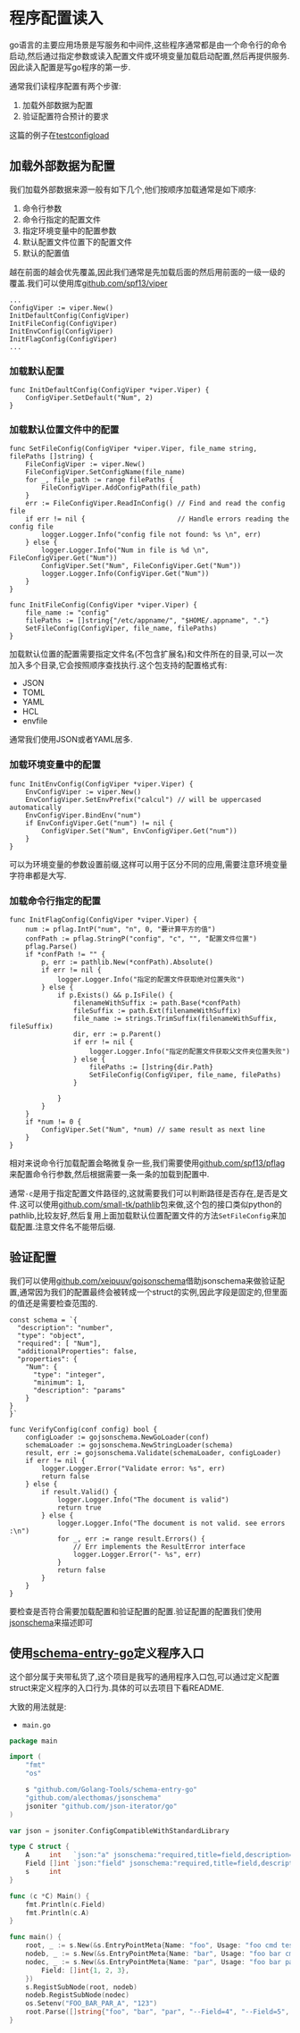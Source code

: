 # 程序配置读入

go语言的主要应用场景是写服务和中间件,这些程序通常都是由一个命令行的命令启动,然后通过指定参数或读入配置文件或环境变量加载启动配置,然后再提供服务.因此读入配置是写go程序的第一步.

通常我们读程序配置有两个步骤:

1. 加载外部数据为配置
2. 验证配置符合预计的要求

这篇的例子在[testconfigload](https://github.com/hsz1273327/TutorialForGoLang/tree/master/src/%E5%B7%A5%E5%85%B7%E9%93%BE/code/testconfigload)

## 加载外部数据为配置

我们加载外部数据来源一般有如下几个,他们按顺序加载通常是如下顺序:

1. 命令行参数
2. 命令行指定的配置文件
3. 指定环境变量中的配置参数
4. 默认配置文件位置下的配置文件
5. 默认的配置值

越在前面的越会优先覆盖,因此我们通常是先加载后面的然后用前面的一级一级的覆盖.我们可以使用库[github.com/spf13/viper](https://github.com/spf13/viper)

```golang
...
ConfigViper := viper.New()
InitDefaultConfig(ConfigViper)
InitFileConfig(ConfigViper)
InitEnvConfig(ConfigViper)
InitFlagConfig(ConfigViper)
...
```

### 加载默认配置

```golang
func InitDefaultConfig(ConfigViper *viper.Viper) {
    ConfigViper.SetDefault("Num", 2)
}
```

### 加载默认位置文件中的配置

```golang
func SetFileConfig(ConfigViper *viper.Viper, file_name string, filePaths []string) {
    FileConfigViper := viper.New()
    FileConfigViper.SetConfigName(file_name)
    for _, file_path := range filePaths {
        FileConfigViper.AddConfigPath(file_path)
    }
    err := FileConfigViper.ReadInConfig() // Find and read the config file
    if err != nil {                       // Handle errors reading the config file
        logger.Logger.Info("config file not found: %s \n", err)
    } else {
        logger.Logger.Info("Num in file is %d \n", FileConfigViper.Get("Num"))
        ConfigViper.Set("Num", FileConfigViper.Get("Num"))
        logger.Logger.Info(ConfigViper.Get("Num"))
    }
}

func InitFileConfig(ConfigViper *viper.Viper) {
    file_name := "config"
    filePaths := []string{"/etc/appname/", "$HOME/.appname", "."}
    SetFileConfig(ConfigViper, file_name, filePaths)
}
```

加载默认位置的配置需要指定文件名(不包含扩展名)和文件所在的目录,可以一次加入多个目录,它会按照顺序查找执行.这个包支持的配置格式有:

+ JSON
+ TOML
+ YAML
+ HCL
+ envfile

通常我们使用JSON或者YAML居多.

### 加载环境变量中的配置

```golang
func InitEnvConfig(ConfigViper *viper.Viper) {
    EnvConfigViper := viper.New()
    EnvConfigViper.SetEnvPrefix("calcul") // will be uppercased automatically
    EnvConfigViper.BindEnv("num")
    if EnvConfigViper.Get("num") != nil {
        ConfigViper.Set("Num", EnvConfigViper.Get("num"))
    }
}
```

可以为环境变量的参数设置前缀,这样可以用于区分不同的应用,需要注意环境变量字符串都是大写.

### 加载命令行指定的配置 

```golang
func InitFlagConfig(ConfigViper *viper.Viper) {
    num := pflag.IntP("num", "n", 0, "要计算平方的值")
    confPath := pflag.StringP("config", "c", "", "配置文件位置")
    pflag.Parse()
    if *confPath != "" {
        p, err := pathlib.New(*confPath).Absolute()
        if err != nil {
            logger.Logger.Info("指定的配置文件获取绝对位置失败")
        } else {
            if p.Exists() && p.IsFile() {
                filenameWithSuffix := path.Base(*confPath)
                fileSuffix := path.Ext(filenameWithSuffix)
                file_name := strings.TrimSuffix(filenameWithSuffix, fileSuffix)
                dir, err := p.Parent()
                if err != nil {
                    logger.Logger.Info("指定的配置文件获取父文件夹位置失败")
                } else {
                    filePaths := []string{dir.Path}
                    SetFileConfig(ConfigViper, file_name, filePaths)
                }

            }
        }
    }
    if *num != 0 {
        ConfigViper.Set("Num", *num) // same result as next line
    }
}
```

相对来说命令行加载配置会略微复杂一些,我们需要使用[github.com/spf13/pflag](https://github.com/spf13/pflag)来配置命令行参数,然后根据需要一条一条的加载到配置中.

通常`-c`是用于指定配置文件路径的,这就需要我们可以判断路径是否存在,是否是文件.这可以使用[github.com/small-tk/pathlib](https://github.com/small-tk/pathlib)包来做,这个包的接口类似python的pathlib,比较友好,然后复用上面加载默认位置配置文件的方法`SetFileConfig`来加载配置.注意文件名不能带后缀.

## 验证配置

我们可以使用[github.com/xeipuuv/gojsonschema](https://github.com/xeipuuv/gojsonschema)借助jsonschema来做验证配置,通常因为我们的配置最终会被转成一个struct的实例,因此字段是固定的,但里面的值还是需要检查范围的.

```golang
const schema = `{
  "description": "number",
  "type": "object",
  "required": [ "Num"],
  "additionalProperties": false,
  "properties": {
    "Num": {
      "type": "integer",
      "minimum": 1,
      "description": "params"
    }
}
}`

func VerifyConfig(conf config) bool {
    configLoader := gojsonschema.NewGoLoader(conf)
    schemaLoader := gojsonschema.NewStringLoader(schema)
    result, err := gojsonschema.Validate(schemaLoader, configLoader)
    if err != nil {
        logger.Logger.Error("Validate error: %s", err)
        return false
    } else {
        if result.Valid() {
            logger.Logger.Info("The document is valid")
            return true
        } else {
            logger.Logger.Info("The document is not valid. see errors :\n")
            for _, err := range result.Errors() {
                // Err implements the ResultError interface
                logger.Logger.Error("- %s", err)
            }
            return false
        }
    }
}
```

要检查是否符合需要加载配置和验证配置的配置.验证配置的配置我们使用[jsonschema](http://json-schema.org/)来描述即可

## 使用[schema-entry-go](https://github.com/Golang-Tools/schema-entry-go)定义程序入口

这个部分属于夹带私货了,这个项目是我写的通用程序入口包,可以通过定义配置struct来定义程序的入口行为.具体的可以去项目下看README.

大致的用法就是:

+ `main.go`

```go
package main

import (
    "fmt"
    "os"

    s "github.com/Golang-Tools/schema-entry-go"
    "github.com/alecthomas/jsonschema"
    jsoniter "github.com/json-iterator/go"
)

var json = jsoniter.ConfigCompatibleWithStandardLibrary

type C struct {
    A     int   `json:"a" jsonschema:"required,title=field,description=测试列表"`
    Field []int `json:"field" jsonschema:"required,title=field,description=测试列表"`
    s     int
}

func (c *C) Main() {
    fmt.Println(c.Field)
    fmt.Println(c.A)
}

func main() {
    root, _ := s.New(&s.EntryPointMeta{Name: "foo", Usage: "foo cmd test"})
    nodeb, _ := s.New(&s.EntryPointMeta{Name: "bar", Usage: "foo bar cmd test"})
    nodec, _ := s.New(&s.EntryPointMeta{Name: "par", Usage: "foo bar par cmd test"}, &C{
        Field: []int{1, 2, 3},
    })
    s.RegistSubNode(root, nodeb)
    nodeb.RegistSubNode(nodec)
    os.Setenv("FOO_BAR_PAR_A", "123")
    root.Parse([]string{"foo", "bar", "par", "--Field=4", "--Field=5", "--Field=6"})
}
```